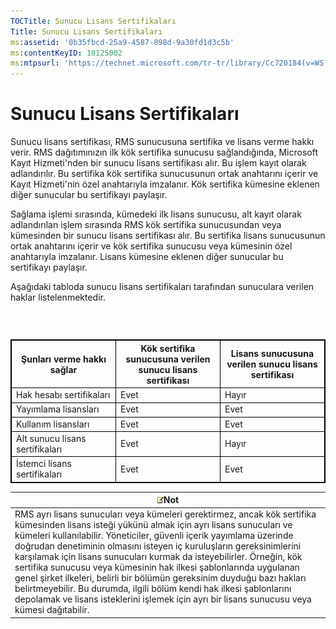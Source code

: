 ```yaml
---
TOCTitle: Sunucu Lisans Sertifikaları
Title: Sunucu Lisans Sertifikaları
ms:assetid: '0b35fbcd-25a9-4587-898d-9a30fd1d3c5b'
ms:contentKeyID: 18125002
ms:mtpsurl: 'https://technet.microsoft.com/tr-tr/library/Cc720184(v=WS.10)'
---
```


Sunucu Lisans Sertifikaları
===========================

Sunucu lisans sertifikası, RMS sunucusuna sertifika ve lisans verme hakkı verir. RMS dağıtımınızın ilk kök sertifika sunucusu sağlandığında, Microsoft Kayıt Hizmeti'nden bir sunucu lisans sertifikası alır. Bu işlem kayıt olarak adlandırılır. Bu sertifika kök sertifika sunucusunun ortak anahtarını içerir ve Kayıt Hizmeti'nin özel anahtarıyla imzalanır. Kök sertifika kümesine eklenen diğer sunucular bu sertifikayı paylaşır.

Sağlama işlemi sırasında, kümedeki ilk lisans sunucusu, alt kayıt olarak adlandırılan işlem sırasında RMS kök sertifika sunucusundan veya kümesinden bir sunucu lisans sertifikası alır. Bu sertifika lisans sunucusunun ortak anahtarını içerir ve kök sertifika sunucusu veya kümesinin özel anahtarıyla imzalanır. Lisans kümesine eklenen diğer sunucular bu sertifikayı paylaşır.

Aşağıdaki tabloda sunucu lisans sertifikaları tarafından sunuculara verilen haklar listelenmektedir.

###  

 
<table style="border:1px solid black;">
<colgroup>
<col width="33%" />
<col width="33%" />
<col width="33%" />
</colgroup>
<thead>
<tr class="header">
<th style="border:1px solid black;" >Şunları verme hakkı sağlar</th>
<th style="border:1px solid black;" >Kök sertifika sunucusuna verilen sunucu lisans sertifikası</th>
<th style="border:1px solid black;" >Lisans sunucusuna verilen sunucu lisans sertifikası</th>
</tr>
</thead>
<tbody>
<tr class="odd">
<td style="border:1px solid black;">Hak hesabı sertifikaları</td>
<td style="border:1px solid black;">Evet</td>
<td style="border:1px solid black;">Hayır</td>
</tr>
<tr class="even">
<td style="border:1px solid black;">Yayımlama lisansları</td>
<td style="border:1px solid black;">Evet</td>
<td style="border:1px solid black;">Evet</td>
</tr>
<tr class="odd">
<td style="border:1px solid black;">Kullanım lisansları</td>
<td style="border:1px solid black;">Evet</td>
<td style="border:1px solid black;">Evet</td>
</tr>
<tr class="even">
<td style="border:1px solid black;">Alt sunucu lisans sertifikaları</td>
<td style="border:1px solid black;">Evet</td>
<td style="border:1px solid black;">Hayır</td>
</tr>
<tr class="odd">
<td style="border:1px solid black;">İstemci lisans sertifikaları</td>
<td style="border:1px solid black;">Evet</td>
<td style="border:1px solid black;">Evet</td>
</tr>
</tbody>
</table>
  
| ![](images/Cc720184.note(WS.10).gif)Not                                                                                                                                                                                                                                                                                                                                                                                                                                                                                                                                                                                                                          |  
|-----------------------------------------------------------------------------------------------------------------------------------------------------------------------------------------------------------------------------------------------------------------------------------------------------------------------------------------------------------------------------------------------------------------------------------------------------------------------------------------------------------------------------------------------------------------------------------------------------------------------------------------------------------------------------------------------|  
| RMS ayrı lisans sunucuları veya kümeleri gerektirmez, ancak kök sertifika kümesinden lisans isteği yükünü almak için ayrı lisans sunucuları ve kümeleri kullanılabilir. Yöneticiler, güvenli içerik yayımlama üzerinde doğrudan denetiminin olmasını isteyen iç kuruluşların gereksinimlerini karşılamak için lisans sunucuları kurmak da isteyebilirler. Örneğin, kök sertifika sunucusu veya kümesinin hak ilkesi şablonlarında uygulanan genel şirket ilkeleri, belirli bir bölümün gereksinim duyduğu bazı hakları belirtmeyebilir. Bu durumda, ilgili bölüm kendi hak ilkesi şablonlarını depolamak ve lisans isteklerini işlemek için ayrı bir lisans sunucusu veya kümesi dağıtabilir. |
